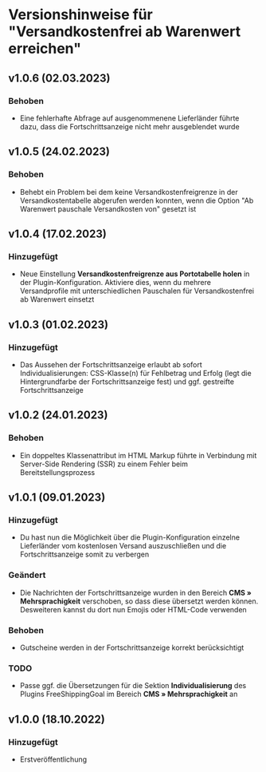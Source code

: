 # Versionshinweise für "Versandkostenfrei ab Warenwert erreichen"

## v1.0.6 (02.03.2023)

### Behoben
- Eine fehlerhafte Abfrage auf ausgenommenene Lieferländer führte dazu, dass die Fortschrittsanzeige nicht mehr ausgeblendet wurde

## v1.0.5 (24.02.2023)

### Behoben
- Behebt ein Problem bei dem keine Versandkostenfreigrenze in der Versandkostentabelle abgerufen werden konnten, wenn die Option "Ab Warenwert pauschale Versandkosten von" gesetzt ist

## v1.0.4 (17.02.2023)

### Hinzugefügt
- Neue Einstellung **Versandkostenfreigrenze aus Portotabelle holen** in der Plugin-Konfiguration. Aktiviere dies, wenn du mehrere Versandprofile mit unterschiedlichen Pauschalen für Versandkostenfrei ab Warenwert einsetzt

## v1.0.3 (01.02.2023)

### Hinzugefügt
- Das Aussehen der Fortschrittsanzeige erlaubt ab sofort Individualisierungen: CSS-Klasse(n) für Fehlbetrag und Erfolg (legt die Hintergrundfarbe der Fortschrittsanzeige fest) und ggf. gestreifte Fortschrittsanzeige

## v1.0.2 (24.01.2023)

### Behoben
- Ein doppeltes Klassenattribut im HTML Markup führte in Verbindung mit Server-Side Rendering (SSR) zu einem Fehler beim Bereitstellungsprozess

## v1.0.1 (09.01.2023)

### Hinzugefügt
- Du hast nun die Möglichkeit über die Plugin-Konfiguration einzelne Lieferländer vom kostenlosen Versand auszuschließen und die Fortschrittsanzeige somit zu verbergen

### Geändert
- Die Nachrichten der Fortschrittsanzeige wurden in den Bereich **CMS » Mehrsprachigkeit** verschoben, so dass diese übersetzt werden können. Desweiteren kannst du dort nun Emojis oder HTML-Code verwenden

### Behoben
- Gutscheine werden in der Fortschrittsanzeige korrekt berücksichtigt

### TODO
- Passe ggf. die Übersetzungen für die Sektion **Individualisierung** des Plugins FreeShippingGoal im Bereich **CMS » Mehrsprachigkeit** an

## v1.0.0 (18.10.2022)

### Hinzugefügt
- Erstveröffentlichung
